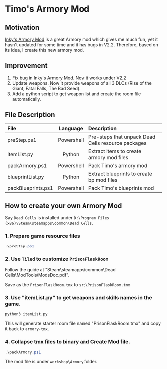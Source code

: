 Timo's Armory Mod
=================
## Motivation  
[Inky's Armory Mod](https://steamcommunity.com/sharedfiles/filedetails/?id=1506010908&searchtext=armory) is a great Armory mod which gives me much fun, yet it hasn't updated for some time and it has bugs in V2.2. Therefore, based on its idea, I create this new armory mod.   

## Improvement  
1. Fix bug in Inky's Armory Mod. Now it works under V2.2  
2. Update weapons. Now it provide weapons of all 3 DLCs (Rise of the Giant, Fatal Falls, The Bad Seed).    
3. Add a python script to get weapon list and create the room file automatically.  

## File Description
|File|Language|Description|
|:-|:-:|:-|
|preStep.ps1|Powershell|Pre-steps that unpack Dead Cells resource packages|
|itemList.py|Python|Extract items to create armory mod files|
|packArmory.ps1|Powershell|Pack Timo's armory mod|
|blueprintList.py|Python|Extract blueprints to create bp mod files|
|packBlueprints.ps1|Powershell|Pack Timo's blueprints mod|

## How to create your own Armory Mod  
Say `Dead Cells` is installed under `D:\Program Files (x86)\Steam\steamapps\common\Dead Cells`.

### 1. Prepare game resource files
```powershell
.\preStep.ps1
```

### 2. Use `Tiled` to customize `PrisonFlaskRoom` 
Follow the guide at "Steam\steamapps\common\Dead Cells\ModTools\ModsDoc.pdf".  

Save as the `PrisonFlaskRoom.tmx` to `src\PrisonFlaskRoom.tmx`

### 3. Use "itemList.py" to get weapons and skills names in the game.  
```shell
python3 itemList.py
```
This will generate starter room file named "PrisonFlaskRoom.tmx" and copy it back to `armory-tmx`.  

### 4. Collapse tmx files to binary and Create Mod file.
```powershell
.\packArmory.ps1
```
The mod file is under `workshop\Armory` folder.
